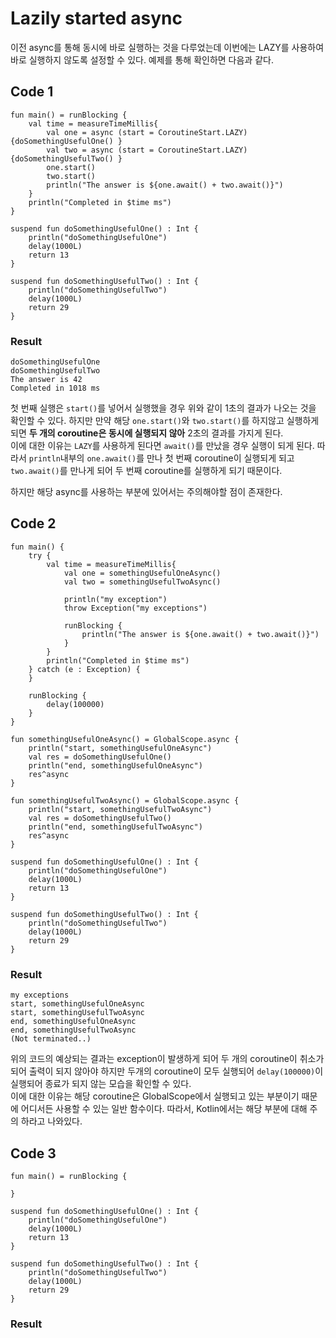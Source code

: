 # Lazily started async

이전 async를 통해 동시에 바로 실행하는 것을 다루었는데 이번에는 LAZY를 사용하여 바로 실행하지 않도록 설정할 수 있다. 예제를 통해 확인하면 다음과 같다.  

## Code 1

```
fun main() = runBlocking {
	val time = measureTimeMillis{
		val one = async (start = CoroutineStart.LAZY) {doSomethingUsefulOne() }
		val two = async (start = CoroutineStart.LAZY) {doSomethingUsefulTwo() }
		one.start()
		two.start()
		println("The answer is ${one.await() + two.await()}")
	}
	println("Completed in $time ms")
}

suspend fun doSomethingUsefulOne() : Int {
	println("doSomethingUsefulOne")
	delay(1000L)
	return 13
}

suspend fun doSomethingUsefulTwo() : Int {
	println("doSomethingUsefulTwo")
	delay(1000L)
	return 29
}
```

### Result
```
doSomethingUsefulOne
doSomethingUsefulTwo
The answer is 42
Completed in 1018 ms
```

첫 번째 실행은 `start()`를 넣어서 실행했을 경우 위와 같이 1초의 결과가 나오는 것을 확인할 수 있다. 하지만 만약 해당 `one.start()`와 `two.start()`를 하지않고 실행하게 되면 **두 개의 coroutine은 동시에 실행되지 않아** 2초의 결과를 가지게 된다.  
이에 대한 이유는 `LAZY`를 사용하게 된다면 `await()`를 만났을 경우 실행이 되게 된다. 따라서 `println`내부의 `one.await()`를 만나 첫 번째 coroutine이 실행되게 되고 `two.await()`를 만나게 되어 두 번째 coroutine를 실행하게 되기 때문이다.  

하지만 해당 async를 사용하는 부분에 있어서는 주의해야할 점이 존재한다.  

## Code 2

```
fun main() {
	try {
		val time = measureTimeMillis{
			val one = somethingUsefulOneAsync()
			val two = somethingUsefulTwoAsync()
		
			println("my exception")
			throw Exception("my exceptions")

			runBlocking {
				println("The answer is ${one.await() + two.await()}")
			}
		}
		println("Completed in $time ms")
	} catch (e : Exception) {
	}

	runBlocking {
		delay(100000)
	}
}

fun somethingUsefulOneAsync() = GlobalScope.async {
	println("start, somethingUsefulOneAsync")
	val res = doSomethingUsefulOne()
	println("end, somethingUsefulOneAsync")
	res^async
}

fun somethingUsefulTwoAsync() = GlobalScope.async {
	println("start, somethingUsefulTwoAsync")
	val res = doSomethingUsefulTwo()
	println("end, somethingUsefulTwoAsync")
	res^async
}

suspend fun doSomethingUsefulOne() : Int {
	println("doSomethingUsefulOne")
	delay(1000L)
	return 13
}

suspend fun doSomethingUsefulTwo() : Int {
	println("doSomethingUsefulTwo")
	delay(1000L)
	return 29
}
```

### Result
```
my exceptions
start, somethingUsefulOneAsync
start, somethingUsefulTwoAsync
end, somethingUsefulOneAsync
end, somethingUsefulTwoAsync
(Not terminated..)
```
  
위의 코드의 예상되는 결과는 exception이 발생하게 되어 두 개의 coroutine이 취소가 되어 출력이 되지 않아야 하지만 두개의 coroutine이 모두 실행되어 `delay(100000)`이 실행되어 종료가 되지 않는 모습을 확인할 수 있다.  
이에 대한 이유는 해당 coroutine은 GlobalScope에서 실행되고 있는 부분이기 때문에 어디서든 사용할 수 있는 일반 함수이다. 따라서, Kotlin에서는 해당 부분에 대해 주의 하라고 나와있다.  
  
## Code 3

```
fun main() = runBlocking {

}

suspend fun doSomethingUsefulOne() : Int {
	println("doSomethingUsefulOne")
	delay(1000L)
	return 13
}

suspend fun doSomethingUsefulTwo() : Int {
	println("doSomethingUsefulTwo")
	delay(1000L)
	return 29
}
```

### Result
```

```
